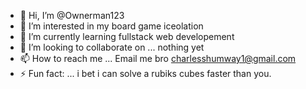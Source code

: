 - 👋 Hi, I’m @Ownerman123
- 👀 I’m interested in my board game iceolation 
- 🌱 I’m currently learning fullstack web developement
- 💞️ I’m looking to collaborate on ... nothing yet
- 📫 How to reach me ... Email me bro charlesshumway1@gmail.com
- ⚡ Fun fact: ... i bet i can solve a rubiks cubes faster than you.

<!---
Ownerman123/Ownerman123 is a ✨ special ✨ repository because its `README.md` (this file) appears on your GitHub profile.
You can click the Preview link to take a look at your changes.
--->
